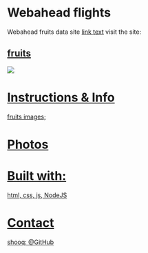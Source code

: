 # Webahead flights

Webahead fruits data site
<a href="url">link text</a>
visit the site:<a href="https://cors-anywhere.herokuapp.com/https://fruitsdata.herokuapp.com"> <h2>fruits</h2>

<img src="https://previews.123rf.com/images/romastudio/romastudio1603/romastudio160300038/52915731-organic-fruits-background-studio-photography-of-different-fruits-on-old-wooden-table-high-resolution.jpg">

# Instructions & Info

fruits images;

# Photos

# Built with:

html, css, js, NodeJS

# Contact

shooq: [@GitHub](https://github.com/shoogkabiya) <br>
